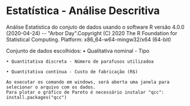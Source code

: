 # Estatística - Análise Descritiva

Análise Estatística do conjuto de dados usando o software R versão 4.0.0 (2020-04-24) -- "Arbor Day".Copyright (C) 2020 The R Foundation for Statistical Computing. Platform: x86_64-w64-mingw32/x64 (64-bit)

Conjunto de dados escolhidos:
	• Qualitativa nominal - Tipo
	
	• Quantitativa discreta - Número de parafusos utilizadoa
	
	• Quantitativa contínua - Custo de fabricação (R$)

	Ao executar os comando em windows, será aberta uma janela para selecionar o arquivo com os dados.
	Para plotar o gráfico de Pareto é necessário instalar "qcc": install.packages("qcc")

	

